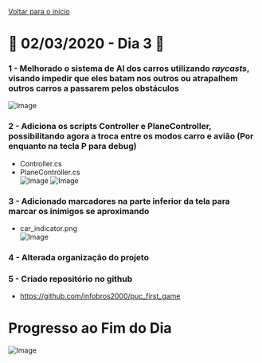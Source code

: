 [Voltar para o início](../../README.md)
# :calendar: 02/03/2020 - Dia 3 :calendar:
### 1 - Melhorado o sistema de AI dos carros utilizando *raycasts*, visando impedir que eles batam nos outros ou atrapalhem outros carros a passarem pelos obstáculos
![Image](../Images/02-03-2020/ai_raycasts.png)

### 2 - Adiciona os scripts Controller e PlaneController, possibilitando agora a troca entre os modos carro e avião (Por enquanto na tecla P para debug)
* Controller.cs
* PlaneController.cs<br/>
![Image](../Images/02-03-2020/plane_controller.png)
![Image](../Images/02-03-2020/plane_controller_2.png)

### 3 - Adicionado marcadores na parte inferior da tela para marcar os inimigos se aproximando
* car_indicator.png<br/>
![Image](../Images/02-03-2020/car_indicator.png)

### 4 - Alterada organização do projeto

### 5 - Criado repositório no github
* https://github.com/infobros2000/puc_first_game
# Progresso ao Fim do Dia
![Image](../Images/02-03-2020/end_1.png)